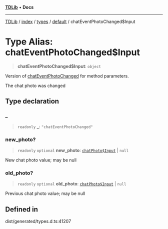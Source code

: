 [**TDLib**](../../../../../../README.md) • **Docs**

***

[TDLib](../../../../../../modules.md) / [index](../../../../../README.md) / [types](../../../README.md) / [default](../README.md) / chatEventPhotoChanged$Input

# Type Alias: chatEventPhotoChanged$Input

> **chatEventPhotoChanged$Input**: `object`

Version of [chatEventPhotoChanged](chatEventPhotoChanged.md) for method parameters.

The chat photo was changed

## Type declaration

### \_

> `readonly` **\_**: `"chatEventPhotoChanged"`

### new\_photo?

> `readonly` `optional` **new\_photo**: [`chatPhoto$Input`](chatPhoto$Input.md) \| `null`

New chat photo value; may be null

### old\_photo?

> `readonly` `optional` **old\_photo**: [`chatPhoto$Input`](chatPhoto$Input.md) \| `null`

Previous chat photo value; may be null

## Defined in

dist/generated/types.d.ts:41207
